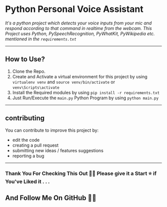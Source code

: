 # Python Personal Voice Assistant

<i><p>It's a python project which detects your voice inputs from your mic and respond according to that command in realtime  from the webcam. This Project uses  Python, PySpeechRecognition, PyWhatKit, PyWikipedia etc. mentioned in the ```requirements.txt```</p></i>

-------------

## How to Use? 

1. Clone the Repo.
2. Create and Activate a virtual environment for this project by using ```virtualenv venv``` and ```source venv/bin/activate``` or ```venv\Scripts\activate```
3. Install the Required modules by using ```pip install -r requirements.txt```
4. Just Run/Execute the ```main.py``` Python Program by using ```python main.py``` 


--------------
## contributing

You can contribute to improve this project by:

- edit the code
- creating a pull request
- submitting new ideas / features suggestions
- reporting a bug
--------------
### Thank You For Checking This Out 🥰🤗 Please give it a Start ⭐ if You've Liked it . . .
## And Follow Me On GitHub 🙏🏻

